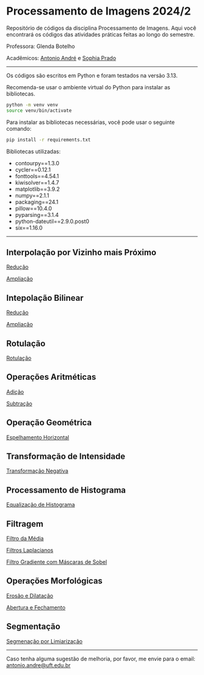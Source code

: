 # Processamento de Imagens 2024/2

Repositório de códigos da disciplina Processamento de Imagens. Aqui você encontrará os códigos das atividades práticas feitas ao longo do semestre.

Professora: Glenda Botelho

Acadêmicos: [Antonio André](https://github.com/andrebarceloschagas/) e [Sophia Prado](https://github.com/sophiaprado1/)

---

Os códigos são escritos em Python e foram testados na versão 3.13.

Recomenda-se usar o ambiente virtual do Python para instalar as bibliotecas.

```bash
python -m venv venv
source venv/bin/activate
```

Para instalar as bibliotecas necessárias, você pode usar o seguinte comando:

```bash
pip install -r requirements.txt
```

Bibliotecas utilizadas:

- contourpy==1.3.0
- cycler==0.12.1
- fonttools==4.54.1
- kiwisolver==1.4.7
- matplotlib==3.9.2
- numpy==2.1.1
- packaging==24.1
- pillow==10.4.0
- pyparsing==3.1.4
- python-dateutil==2.9.0.post0
- six==1.16.0

---

## Interpolação por Vizinho mais Próximo

[Redução](/1/reducao_vizinho.py)

[Ampliação](/1/ampliacao_vizinho.py)

## Intepolação Bilinear

[Redução](/1/reducao_bilinear.py)

[Ampliação](/1/ampliação_bilinear.py)

## Rotulação

[Rotulação](/2/rotulacao.py)

## Operações Aritméticas

[Adição](/2/adicao.py)

[Subtração](/2/subtracao.py)

## Operação Geométrica

[Espelhamento Horizontal](/2/espelhamento.py)

## Transformação de Intensidade

[Transformação Negativa](/3/negativa.py)

## Processamento de Histograma

[Equalização de Histograma](/4/equalizacao.py)

## Filtragem

[Filtro da Média](/5/media.py)

[Filtros Laplacianos](/5/laplaciano.py)

[Filtro Gradiente com Máscaras de Sobel](/5/gradiente.py)

## Operações Morfológicas

[Erosão e Dilatação](/6/erosao_dilatacao.py)

[Abertura e Fechamento](/6/abertura_fechamento.py)

## Segmentação

[Segmenação por Limiarização](/6/limiarizacao.py)

---

Caso tenha alguma sugestão de melhoria, por favor, me envie para o email: <antonio.andre@uft.edu.br>
